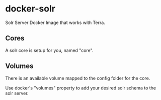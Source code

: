 # docker-solr
Solr Server Docker Image that works with Terra.

## Cores
A solr core is setup for you, named "core".

## Volumes
There is an available volume mapped to the config folder for the core.
 
Use docker's "volumes" property to add your desired solr schema to the solr server. 